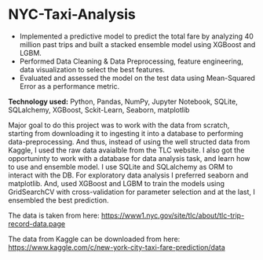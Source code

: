 # NYC-Taxi-Analysis
- Implemented a predictive model to predict the total fare by analyzing 40 million past trips and built a stacked ensemble model using XGBoost and LGBM.
- Performed Data Cleaning & Data Preprocessing, feature engineering, data visualization to select the best features.
- Evaluated and assessed the model on the test data using Mean-Squared Error as a performance metric.

**Technology used:** Python, Pandas, NumPy, Jupyter Notebook, SQLite, SQLalchemy, XGBoost, Sckit-Learn, Seaborn, matplotlib

Major goal to do this project was to work with the data from scratch, starting from downloading it to ingesting it into a database to performing data-preprocessing. And thus, instead of using the well structed data from Kaggle, I used the raw data avaialble from the TLC website. I also got the opportuninty to work with a database for data analysis task, and learn how to use and ensemble model. I use SQLite and SQLalchemy as ORM to interact with the DB. For exploratory data analysis I preferred seaborn and matplotlib. And, used XGBoost and LGBM to train the models using GridSearchCV with cross-validation for parameter selection and at the last, I ensembled the best prediction.

The data is taken from here: https://www1.nyc.gov/site/tlc/about/tlc-trip-record-data.page

The data from Kaggle can be downloaded from here: https://www.kaggle.com/c/new-york-city-taxi-fare-prediction/data
